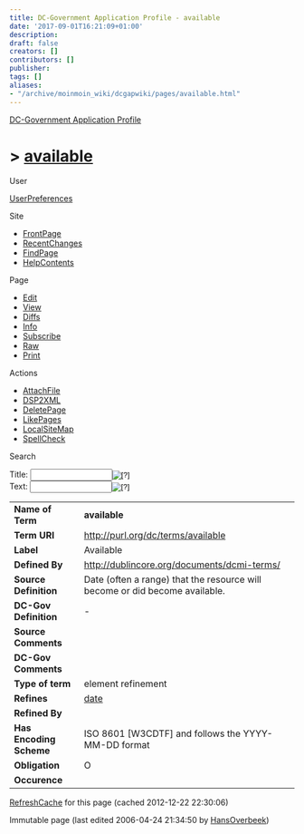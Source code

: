 ```yaml
---
title: DC-Government Application Profile - available
date: '2017-09-01T16:21:09+01:00'
description: 
draft: false
creators: []
contributors: []
publisher: 
tags: []
aliases:
- "/archive/moinmoin_wiki/dcgapwiki/pages/available.html"
---
```


 [DC-Government Application Profile](http://dublincore.org/dcgapwiki/FrontPage)

# > [available](http://dublincore.org/dcgapwiki/available?action=fullsearch&value=available&literal=1&case=1&context=40 "Click here to do a full-text search for this title")

User

 [UserPreferences](http://dublincore.org/dcgapwiki/UserPreferences)

Site

- [FrontPage](http://dublincore.org/dcgapwiki/FrontPage)
- [RecentChanges](http://dublincore.org/dcgapwiki/RecentChanges)
- [FindPage](http://dublincore.org/dcgapwiki/FindPage)
- [HelpContents](http://dublincore.org/dcgapwiki/HelpContents)

Page

- [Edit](http://dublincore.org/dcgapwiki/available?action=edit "Edit")
- [View](http://dublincore.org/dcgapwiki/available "View")
- [Diffs](http://dublincore.org/dcgapwiki/available?action=diff "Diffs")
- [Info](http://dublincore.org/dcgapwiki/available?action=info "Info")
- [Subscribe](http://dublincore.org/dcgapwiki/available?action=subscribe "Subscribe")
- [Raw](http://dublincore.org/dcgapwiki/available?action=raw "Raw")
- [Print](http://dublincore.org/dcgapwiki/available?action=print "Print")

Actions

- [AttachFile](http://dublincore.org/dcgapwiki/available?action=AttachFile)
- [DSP2XML](http://dublincore.org/dcgapwiki/available?action=DSP2XML)
- [DeletePage](http://dublincore.org/dcgapwiki/available?action=DeletePage)
- [LikePages](http://dublincore.org/dcgapwiki/available?action=LikePages)
- [LocalSiteMap](http://dublincore.org/dcgapwiki/available?action=LocalSiteMap)
- [SpellCheck](http://dublincore.org/dcgapwiki/available?action=SpellCheck)

Search

<form method="POST" action="/dcgapwiki/available">
<p>
<input name="action" value="inlinesearch" type="hidden">
<input name="context" value="40" type="hidden">
Title: <input name="text_title" size="15" maxlength="50" type="text"><input src="available_files/moin-search.png" name="button_title" alt="[?]" type="image"><br>Text: <input name="text_full" size="15" maxlength="50" type="text"><input src="available_files/moin-search.png" name="button_full" alt="[?]" type="image">
</p>
</form>

<table>
  <tbody>
    <tr>
      <td>
        <strong>Name of Term</strong>
      </td>
      <td>
        <strong>available</strong>
      </td>
    </tr>
    <tr>
      <td>
        <strong>Term URI</strong>
      </td>
      <td>
        <a href="http://purl.org/dc/terms/available">http://purl.org/dc/terms/available</a>
      </td>
    </tr>
    <tr>
      <td>
        <strong>Label</strong>
      </td>
      <td>
        Available</td>
    </tr>
    <tr>
      <td>
        <strong>Defined By</strong>
      </td>
      <td>
        <a href="http://dublincore.org/documents/dcmi-terms/">http://dublincore.org/documents/dcmi-terms/</a>
      </td>
    </tr>
    <tr>
      <td>
        <strong>Source Definition</strong>
      </td>
      <td>
        Date (often a range) that the resource will become or did become available.</td>
    </tr>
    <tr>
      <td>
        <strong>DC-Gov Definition</strong>
      </td>
      <td>
        -</td>
    </tr>
    <tr>
      <td>
        <strong>Source Comments</strong>
      </td>
      <td colspan="2" align="center">
      </td>
    </tr>
    <tr>
      <td>
        <strong>DC-Gov Comments</strong>
      </td>
      <td colspan="2" align="center">
      </td>
    </tr>
    <tr>
      <td>
        <strong>Type of term</strong>
      </td>
      <td>
        element refinement</td>
    </tr>
    <tr>
      <td>
        <strong>Refines</strong>
      </td>
      <td>
        <a href="http://dublincore.org/dcgapwiki/date">date</a>
      </td>
    </tr>
    <tr>
      <td>
        <strong>Refined By</strong>
      </td>
      <td colspan="2" align="center">
      </td>
    </tr>
    <tr>
      <td>
        <strong>Has Encoding Scheme</strong>
      </td>
      <td>
        ISO 8601 [W3CDTF] and follows the YYYY-MM-DD format</td>
    </tr>
    <tr>
      <td>
        <strong>Obligation</strong>
      </td>
      <td>
        O</td>
    </tr>
    <tr>
      <td>
        <strong>Occurence</strong>
      </td>
      <td colspan="2" align="center">
      </td>
    </tr>
  </tbody>
</table>


 [RefreshCache](http://dublincore.org/dcgapwiki/available?action=refresh&arena=Page.py&key=available.text_html) for this page (cached 2012-12-22 22:30:06)  

Immutable page (last edited 2006-04-24 21:34:50 by [HansOverbeek](http://dublincore.org/dcgapwiki/HansOverbeek))

